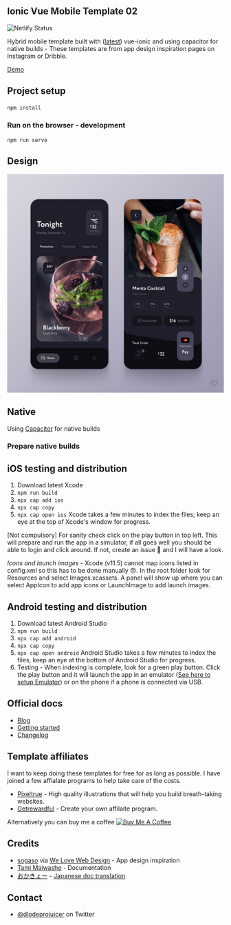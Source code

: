 ## Ionic Vue Mobile Template 02 
![Netlify Status](https://api.netlify.com/api/v1/badges/df00213c-224d-4db4-a4bf-5dced2e2869d/deploy-status)

Hybrid mobile template built with ([latest](https://ionicframework.com/blog/announcing-the-new-ionic-vue-beta/)) vue-ionic and using capacitor for native builds - These templates are from app design inspiration pages on Instagram or Dribble.

[Demo](https://ionic-vue-mobile-template-02.netlify.app)

## Project setup
```
npm install
```

### Run on the browser - development
```
npm run serve
```

## Design
![alt text](/design.png "Logo Title Text 1")

## Native

Using [Capacitor](https://capacitorjs.com/docs/getting-started) for native builds

### Prepare native builds

## iOS testing and distribution
1. Download latest Xcode
2. `npm run build`
3. `npx cap add ios`
3. `npx cap copy`
4. `npx cap open ios` Xcode takes a few minutes to index the files; keep an eye at the top of Xcode's window for progress.

[Not compulsory] For sanity check click on the play button in top left. This will prepare and run the app in a simulator, if all goes well you should be able to login and click around. If not, create an issue 🤷 and I will have a look.

*Icons and launch images* - Xcode (v11.5) cannot map icons listed in config.xml so this has to be done manually 😞. In the root folder look for Resources and select Images.xcassets. A panel will show up where you can select AppIcon to add app icons or LaunchImage to add launch images.

## Android testing and distribution
1. Download latest Android Studio
2. `npm run build`
3. `npx cap add android`
3. `npx cap copy`
4. `npx cap open android` Android Studio takes a few minutes to index the files, keep an eye at the bottom of Android Studio for progress.
5. Testing - When indexing is complete, look for a green play button. Click the play button and it will launch the app in an emulator ([See here to setup Emulator](https://developer.android.com/studio/run/managing-avds)) or on the phone if a phone is connected via USB.

## Official docs
- [Blog](https://ionicframework.com/blog/announcing-ionic-vue/)
- [Getting started](https://ionicframework.com/docs/vue/quickstart)
- [Changelog](https://github.com/ionic-team/ionic-framework/blob/master/CHANGELOG.md)

## Template affiliates
I want to keep doing these templates for free for as long as possible. I have joined a few affialate programs to help take care of the costs. 
- [Pixeltrue](https://www.pixeltrue.com/?via=simo) - High quality illustrations that will help you build breath-taking websites.
- [Getrewardful](https://www.getrewardful.com/?via=simo) - Create your own affilaite program.

Alternatively you can buy me a coffee <a href="https://www.buymeacoffee.com/simomafuxwana" target="_blank"><img src="https://cdn.buymeacoffee.com/buttons/v2/default-yellow.png" alt="Buy Me A Coffee" width="120px" height="30px" style="height: 30px !important;width: 120px !important;" ></a>

## Credits
-  [sogaso](https://www.instagram.com/sogaso/) via [We Love Web Design](https://www.instagram.com/p/B9E-9DFH2-1) - App design inspiration
- [Tami Maiwashe](https://www.linkedin.com/in/tami-maiwashe-32824a19a/) - Documentation
- [おかきょー](https://twitter.com/31415O_Kyo) - [Japanese doc translation](https://github.com/dlodeprojuicer/ionic-vue-mobile-template-01/blob/master/readme-ja.md)

## Contact
- [@dlodeprojuicer](https://twitter.com/dlodeprojuicer) on Twitter
